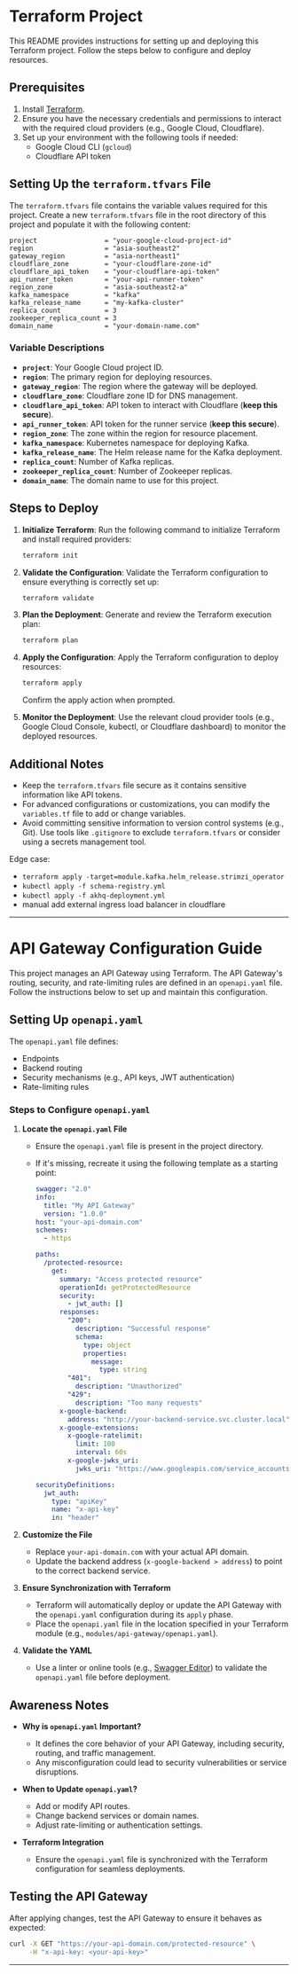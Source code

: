 # Terraform Project

This README provides instructions for setting up and deploying this Terraform project. Follow the steps below to configure and deploy resources.

## Prerequisites

1. Install [Terraform](https://www.terraform.io/downloads.html).
2. Ensure you have the necessary credentials and permissions to interact with the required cloud providers (e.g., Google Cloud, Cloudflare).
3. Set up your environment with the following tools if needed:
   - Google Cloud CLI (`gcloud`)
   - Cloudflare API token

## Setting Up the `terraform.tfvars` File

The `terraform.tfvars` file contains the variable values required for this project. Create a new `terraform.tfvars` file in the root directory of this project and populate it with the following content:

```hcl
project                 = "your-google-cloud-project-id"
region                  = "asia-southeast2"
gateway_region          = "asia-northeast1"
cloudflare_zone         = "your-cloudflare-zone-id"
cloudflare_api_token    = "your-cloudflare-api-token"
api_runner_token        = "your-api-runner-token"
region_zone             = "asia-southeast2-a"
kafka_namespace         = "kafka"
kafka_release_name      = "my-kafka-cluster"
replica_count           = 3
zookeeper_replica_count = 3
domain_name             = "your-domain-name.com"
```

### Variable Descriptions

- **`project`**: Your Google Cloud project ID.
- **`region`**: The primary region for deploying resources.
- **`gateway_region`**: The region where the gateway will be deployed.
- **`cloudflare_zone`**: Cloudflare zone ID for DNS management.
- **`cloudflare_api_token`**: API token to interact with Cloudflare (**keep this secure**).
- **`api_runner_token`**: API token for the runner service (**keep this secure**).
- **`region_zone`**: The zone within the region for resource placement.
- **`kafka_namespace`**: Kubernetes namespace for deploying Kafka.
- **`kafka_release_name`**: The Helm release name for the Kafka deployment.
- **`replica_count`**: Number of Kafka replicas.
- **`zookeeper_replica_count`**: Number of Zookeeper replicas.
- **`domain_name`**: The domain name to use for this project.

## Steps to Deploy

1. **Initialize Terraform**:
   Run the following command to initialize Terraform and install required providers:
   ```bash
   terraform init
   ```

2. **Validate the Configuration**:
   Validate the Terraform configuration to ensure everything is correctly set up:
   ```bash
   terraform validate
   ```

3. **Plan the Deployment**:
   Generate and review the Terraform execution plan:
   ```bash
   terraform plan
   ```

4. **Apply the Configuration**:
   Apply the Terraform configuration to deploy resources:
   ```bash
   terraform apply
   ```
   Confirm the apply action when prompted.

5. **Monitor the Deployment**:
   Use the relevant cloud provider tools (e.g., Google Cloud Console, kubectl, or Cloudflare dashboard) to monitor the deployed resources.

## Additional Notes

- Keep the `terraform.tfvars` file secure as it contains sensitive information like API tokens.
- For advanced configurations or customizations, you can modify the `variables.tf` file to add or change variables.
- Avoid committing sensitive information to version control systems (e.g., Git). Use tools like `.gitignore` to exclude `terraform.tfvars` or consider using a secrets management tool.

Edge case:
- `terraform apply -target=module.kafka.helm_release.strimzi_operator`
- `kubectl apply -f schema-registry.yml`
- `kubectl apply -f akhq-deployment.yml`
- manual add external ingress load balancer in cloudflare
---


# API Gateway Configuration Guide

This project manages an API Gateway using Terraform. The API Gateway's routing, security, and rate-limiting rules are defined in an `openapi.yaml` file. Follow the instructions below to set up and maintain this configuration.

## Setting Up `openapi.yaml`

The `openapi.yaml` file defines:
- Endpoints
- Backend routing
- Security mechanisms (e.g., API keys, JWT authentication)
- Rate-limiting rules

### Steps to Configure `openapi.yaml`

1. **Locate the `openapi.yaml` File**
   - Ensure the `openapi.yaml` file is present in the project directory.
   - If it's missing, recreate it using the following template as a starting point:

     ```yaml
     swagger: "2.0"
     info:
       title: "My API Gateway"
       version: "1.0.0"
     host: "your-api-domain.com"
     schemes:
       - https

     paths:
       /protected-resource:
         get:
           summary: "Access protected resource"
           operationId: getProtectedResource
           security:
             - jwt_auth: []
           responses:
             "200":
               description: "Successful response"
               schema:
                 type: object
                 properties:
                   message:
                     type: string
             "401":
               description: "Unauthorized"
             "429":
               description: "Too many requests"
           x-google-backend:
             address: "http://your-backend-service.svc.cluster.local"
           x-google-extensions:
             x-google-ratelimit:
               limit: 100
               interval: 60s
             x-google-jwks_uri:
               jwks_uri: "https://www.googleapis.com/service_accounts/v1/metadata/jwk/secure-token"

     securityDefinitions:
       jwt_auth:
         type: "apiKey"
         name: "x-api-key"
         in: "header"
     ```

2. **Customize the File**
   - Replace `your-api-domain.com` with your actual API domain.
   - Update the backend address (`x-google-backend > address`) to point to the correct backend service.

3. **Ensure Synchronization with Terraform**
   - Terraform will automatically deploy or update the API Gateway with the `openapi.yaml` configuration during its `apply` phase.
   - Place the `openapi.yaml` file in the location specified in your Terraform module (e.g., `modules/api-gateway/openapi.yaml`).

4. **Validate the YAML**
   - Use a linter or online tools (e.g., [Swagger Editor](https://editor.swagger.io/)) to validate the `openapi.yaml` file before deployment.

## Awareness Notes

- **Why is `openapi.yaml` Important?**
  - It defines the core behavior of your API Gateway, including security, routing, and traffic management.
  - Any misconfiguration could lead to security vulnerabilities or service disruptions.

- **When to Update `openapi.yaml`?**
  - Add or modify API routes.
  - Change backend services or domain names.
  - Adjust rate-limiting or authentication settings.

- **Terraform Integration**
  - Ensure the `openapi.yaml` file is synchronized with the Terraform configuration for seamless deployments.

## Testing the API Gateway

After applying changes, test the API Gateway to ensure it behaves as expected:
```bash
curl -X GET "https://your-api-domain.com/protected-resource" \
     -H "x-api-key: <your-api-key>"
```

---